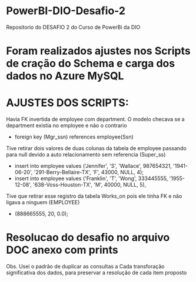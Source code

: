 # PowerBI-DIO-Desafio-2
Repositorio do DESAFIO 2 do Curso de PowerBi da DIO

# Foram realizados ajustes nos Scripts de cração do Schema e carga dos dados no Azure MySQL
# AJUSTES DOS SCRIPTS: 
Havia FK invertida de employee com department. O modelo checava se a department existia no employee e não o contrario
- foreign key (Mgr_ssn) references employee(Ssn)

Tive retirar dois valores de duas colunas da tabela de employee passando para null devido a auto relacionamento sem referencia (Super_ss)
- insert into employee values ('Jennifer', 'S', 'Wallace', 987654321, '1941-06-20', '291-Berry-Bellaire-TX', 'F', 43000, NULL, 4);
- insert into employee values ('Franklin', 'T', 'Wong', 333445555, '1955-12-08', '638-Voss-Houston-TX', 'M', 40000, NULL, 5),

Tive que retirar esse registro da tabela Works_on pois ele tinha FK e não ligava a ninguem (EMPLOYEE)
- (888665555, 20, 0.0);

# Resolucao do desafio no arquivo DOC anexo com prints
Obs. Usei o padrão de duplicar as consultas a Cada transforação significativa dos dados, para preservar a resolução de cada item proposto
